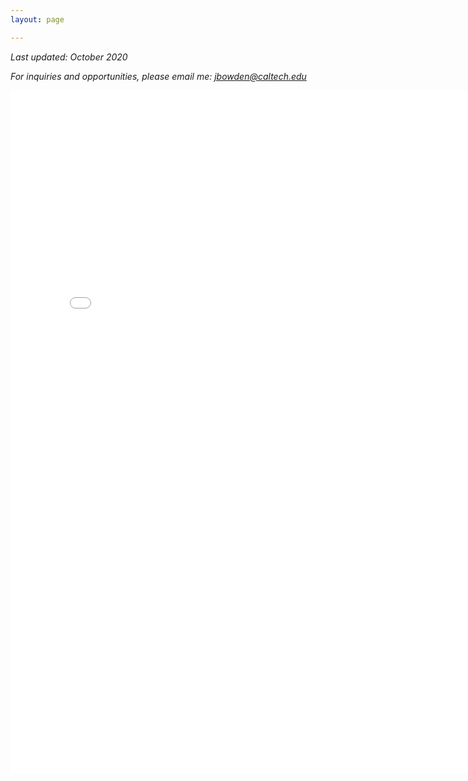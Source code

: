 ```yaml
---
layout: page

---
```


*Last updated: October 2020*

*For inquiries and opportunities, please email me: jbowden@caltech.edu*

<center>
<embed src="{{site.github_url}}/assets/BowdenJames_Resume_10.20.pdf#toolbar=0&navpanes=0&scrollbar=0&statusbar=0" width="790 px" height="1092px" />
</center>
